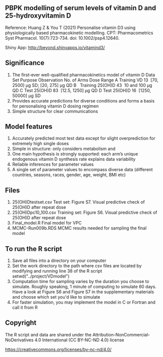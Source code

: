 ## PBPK modelling of serum levels of vitamin D and 25-hydroxyvitamin D
Reference:
Huang Z & You T (2021) Personalise vitamin D3 using physiologically based pharmacokinetic modelling.
CPT: Pharmacometrics Syst Pharmacol. 10(7):723-734.
doi: 10.1002/psp4.12640.

Shiny App: http://beyond.shinyapps.io/vitamind3/

## Significance
1. The first-ever well-qualified pharmacokinetics model of vitamin D
   Data Set    Purpose     Observation    No. of Arms     Dose Range
          A   Training              VD             13     [70, 2500] μg SD; [20, 275] μg QD
          B   Training         25(OH)D             43     10 and 100 μg QD
          C       Test         25(OH)D             83     [12.5, 1250] μg QD
          D       Test         25(OH)D             16     [1250, 50000] μg SD
2. Provides accurate predictions for diverse conditions and forms a basis for personalising vitamin D dosing regimen
3. Simple structure for clear communications

## Model features
1. Accurately predicted most test data except for slight overprediction for extremely high single doses
2. Simple in structure: only considers metabolism and 
3. One main hypothesis is strongly supported: each arm’s unique endogenous vitamin D synthesis rate explains data variability
4. Reliable inferences for parameter values
5. A single set of parameter values to encompass diverse data (different countries, seasons, races, gender, age, weight, BMI etc)

## Files
1. 25(OH)Dtestset.csv  Test set: Figure S7. Visual predictive check of 25(OH)D after repeat dose
2. 25(OH)Dpc10_100.csv Training set: Figure S6. Visual predictive check of 25(OH)D after repeat dose
3. Final_model.R       Final model for VPC
4. MCMC-Run009b.RDS    MCMC results needed for sampling the final model

## To run the R script
1. Save all files into a directory on your computer
2. Set the work directory to the path where csv files are located by modifying and running line 38 of the R script
   setwd("../project/VDmodel")
3. Computation time for sampling varies by the duration you choose to simulate. Roughly speaking, 1 minute of computing to simulate 60 days. Have a look at Figure S6 and Figure S7 in the supplementary materials and choose which set you'd like to simulate
4. For faster simulation, you may implement the model in C or Fortran and call it from R

## Copyright
The R script and data are shared under the Attribution-NonCommercial-NoDerivatives 4.0 International (CC BY-NC-ND 4.0) license

https://creativecommons.org/licenses/by-nc-nd/4.0/
